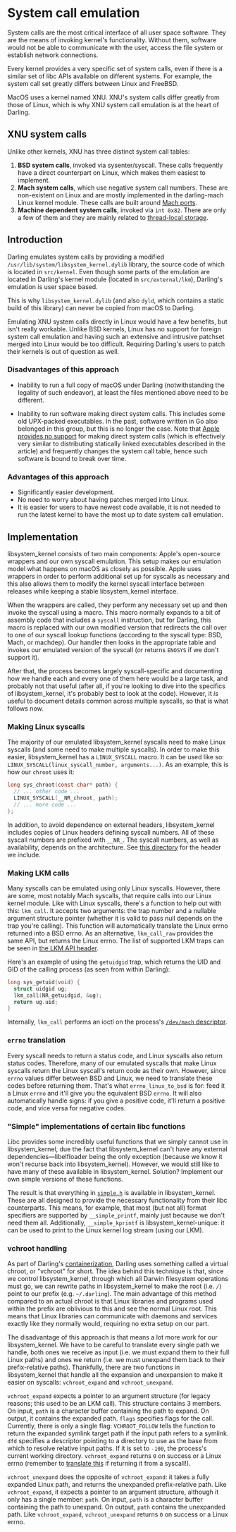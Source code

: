 # System call emulation

System calls are the most critical interface of all user space software. They
are the means of invoking kernel's functionality. Without them, software would
not be able to communicate with the user, access the file system or establish
network connections.

Every kernel provides a very specific set of system calls, even if there is a
similar set of libc APIs available on different systems. For example, the system
call set greatly differs between Linux and FreeBSD.

MacOS uses a kernel named XNU. XNU's system calls differ greatly from those of
Linux, which is why XNU system call emulation is at the heart of Darling.

## XNU system calls

Unlike other kernels, XNU has three distinct system call tables:

 1. **BSD system calls**, invoked via sysenter/syscall. These calls frequently
    have a direct counterpart on Linux, which makes them easiest to implement.
 2. **Mach system calls**, which use negative system call numbers. These are
    non-existent on Linux and are mostly implemented in the darling-mach Linux
    kernel module. These calls are built around [Mach
    ports](../macos-specifics/mach-ports.md).
 3. **Machine dependent system calls**, invoked via `int 0x82`. There are only a
    few of them and they are mainly related to [thread-local
    storage](../threading/thread-local-storage.md).

## Introduction

Darling emulates system calls by providing a modified
`/usr/lib/system/libsystem_kernel.dylib` library, the source code of which is
located in `src/kernel`. Even though some parts of the emulation are located in
Darling's kernel module (located in `src/external/lkm`), Darling's emulation is
user space based.

This is why `libsystem_kernel.dylib` (and also `dyld`, which contains a static
build of this library) can never be copied from macOS to Darling.

Emulating XNU system calls directly in Linux would have a few benefits, but
isn't really workable. Unlike BSD kernels, Linux has no support for foreign
system call emulation and having such an extensive and intrusive patchset merged
into Linux would be too difficult. Requiring Darling's users to patch their
kernels is out of question as well.

### Disadvantages of this approach

* Inability to run a full copy of macOS under Darling (notwithstanding the
  legality of such endeavor), at least the files mentioned above need to be
  different.

* Inability to run software making direct system calls. This includes some old UPX-packed executables. In the past, software written in Go also belonged in this group, but this is no longer the case. Note that [Apple provides no
  support](https://developer.apple.com/library/content/qa/qa1118/_index.html)
  for making direct system calls (which is effectively very similar to
  distributing statically linked executables described in the article) and
  frequently changes the system call table, hence such software is bound to
  break over time.

### Advantages of this approach

* Significantly easier development.
* No need to worry about having patches merged into Linux.
* It is easier for users to have newest code available, it is not needed to run
  the latest kernel to have the most up to date system call emulation.

## Implementation

libsystem_kernel consists of two main components: Apple's open-source wrappers and our own syscall emulation.
This setup makes our emulation model what happens on macOS as closely as possible. Apple uses wrappers in order to perform
additional set up for syscalls as necessary and this also allows them to modify the kernel syscall interface between releases
while keeping a stable libsystem_kernel interface.

When the wrappers are called, they perform any necessary set up and then invoke the syscall using a macro.
This macro normally expands to a bit of assembly code that includes a `syscall` instruction, but for Darling, this macro is replaced
with our own modified version that redirects the call over to one of our syscall lookup functions (according to the syscall type: BSD, Mach, or machdep).
Our handler then looks in the appropriate table and invokes our emulated version of the syscall (or returns `ENOSYS` if we don't support it).

After that, the process becomes largely syscall-specific and documenting how we handle each and every one of them here would be a large task, and probably
not that useful (after all, if you're looking to dive into the specifics of libsystem_kernel, it's probably best to look at the code). However,
it *is* useful to document details common across multiple syscalls, so that is what follows now.

### Making Linux syscalls

The majority of our emulated libsystem_kernel syscalls need to make Linux syscalls (and some need to make multiple syscalls).
In order to make this easier, libsystem_kernel has a `LINUX_SYSCALL` macro. It can be used like so: `LINUX_SYSCALL(linux_syscall_number, arguments...)`.
As an example, this is how our `chroot` uses it:

```c
long sys_chroot(const char* path) {
  // ... other code ...
  LINUX_SYSCALL(__NR_chroot, path);
  // ... more code ...
};
```

In addition, to avoid dependence on external headers, libsystem_kernel includes copies of Linux headers defining syscall numbers. All of these syscall numbers
are prefixed with `__NR_`. The syscall numbers, as well as availability, depends on the architecture. See [this directory](https://github.com/darlinghq/darling/tree/master/src/kernel/emulation/linux/linux-syscalls) for the header we include.

### Making LKM calls

Many syscalls can be emulated using only Linux syscalls. However, there are some, most notably Mach syscalls, that require calls into our Linux kernel module.
Like with Linux syscalls, there's a function to help out with this: `lkm_call`. It accepts two arguments: the trap number and a nullable argument structure pointer
(whether it is valid to pass null depends on the trap you're calling). This function will automatically translate the Linux errno returned into a BSD errno.
As an alternative, `lkm_call_raw` provides the same API, but returns the Linux errno.
The list of supported LKM traps can be seen in [the LKM API header](https://github.com/darlinghq/darling-newlkm/blob/master/darling/api.h).

Here's an example of using the `getuidgid` trap, which returns the UID and GID of the calling process (as seen from within Darling):

```c
long sys_getuid(void) {
  struct uidgid ug;
  lkm_call(NR_getuidgid, &ug);
  return ug.uid;
}
```

Internally, `lkm_call` performs an ioctl on the process's [`/dev/mach` descriptor](../lkm/chardev-and-traps.md).

### `errno` translation

Every syscall needs to return a status code, and Linux syscalls also return status codes. Therefore, many of our emulated syscalls that make Linux syscalls
return the Linux syscall's return code as their own. However, since `errno` values differ between BSD and Linux, we need to translate these codes before returning them.
That's what `errno_linux_to_bsd` is for: feed it a Linux `errno` and it'll give you the equivalent BSD `errno`.
It will also automatically handle signs: if you give a positive code, it'll return a positive code, and vice versa for negative codes.

### "Simple" implementations of certain libc functions

Libc provides some incredibly useful functions that we simply cannot use in libsystem_kernel,
due the fact that libsystem_kernel can't have any external dependencies&mdash;libelfloader being the only exception (because we know it won't recurse back into libsystem_kernel).
However, we would still like to have many of these available in libsystem_kernel. Solution? Implement our own simple versions of these functions.

The result is that everything in [`simple.h`](https://github.com/darlinghq/darling/blob/master/src/kernel/emulation/linux/simple.h) is available in libsystem_kernel.
These are all designed to provide the necessary functionality from their libc counterparts. This means, for example,
that most (but not all) format specifiers are supported by `__simple_printf`, mainly just because we don't need them all.
Additionally, `__simple_kprintf` is libsystem_kernel-unique: it can be used to print to the Linux kernel log stream (using our LKM).

### vchroot handling

As part of Darling's [containerization](containerization.md), Darling uses something called a virtual chroot, or "vchroot" for short.
The idea behind this technique is that, since we control libsystem_kernel, through which all Darwin filesystem operations must go,
we can rewrite paths in libsystem_kernel to make the root (i.e. `/`) point to our prefix (e.g. `~/.darling`). The main advantage
of this method compared to an actual chroot is that Linux libraries and programs used within the prefix are oblivious to this and see the normal Linux root.
This means that Linux libraries can communicate with daemons and services exactly like they normally would, requiring no extra setup on our part.

The disadvantage of this approach is that means a lot more work for our libsystem_kernel. We have to be careful to translate every single path
we handle, both ones we receive as input (i.e. we must expand them to their full Linux paths) and ones we return (i.e. we must unexpand them back to their prefix-relative paths).
Thankfully, there are two functions in libsystem_kernel that handle all the expansion and unexpansion to make it easier on syscalls: `vchroot_expand` and `vchroot_unexpand`.

`vchroot_expand` expects a pointer to an argument structure (for legacy reasons; this used to be an LKM call). This structure contains 3 members.
On input, `path` is a character buffer containing the path to expand. On output, it contains the expanded path.
`flags` specifies flags for the call. Currently, there is only a single flag: `VCHROOT_FOLLOW` tells the function to return the expanded symlink target path if the input path refers to a symlink.
`dfd` specifies a descriptor pointing to a directory to use as the base from which to resolve relative input paths. If it is set to `-100`, the process's current working directory.
`vchroot_expand` returns `0` on success or a Linux errno (remember to [translate this](#errno-translation) if returning it from a syscall!).

`vchroot_unexpand` does the opposite of `vchroot_expand`: it takes a fully expanded Linux path, and returns the unexpanded prefix-relative path.
Like `vchroot_expand`, it expects a pointer to an argument structure, although it only has a single member: `path`.
On input, `path` is a character buffer containing the path to unexpand. On output, `path` contains the unexpanded path.
Like `vchroot_expand`, `vchroot_unexpand` returns `0` on success or a Linux errno.
